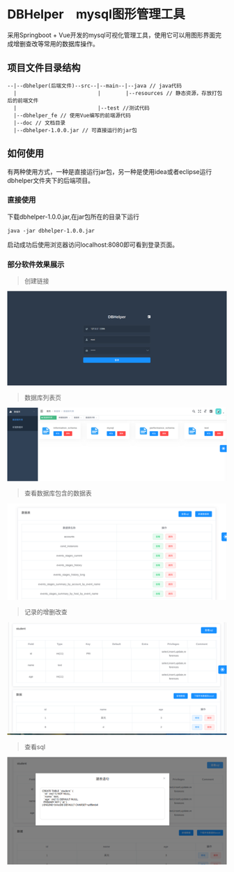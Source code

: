 # DBHelper　mysql图形管理工具
采用Springboot + Vue开发的mysql可视化管理工具，使用它可以用图形界面完成增删查改等常用的数据库操作。

## 项目文件目录结构
```
--|--dbhelper(后端文件)--src--|--main--|--java // java代码
  |                          |        |--resources // 静态资源，存放打包后的前端文件
  |                          |--test //测试代码   
  |--dbhelper_fe // 使用Vue编写的前端源代码
  |--doc // 文档目录
  |--dbhelper-1.0.0.jar // 可直接运行的jar包         

```

## 如何使用
有两种使用方式，一种是直接运行jar包，另一种是使用idea或者eclipse运行dbhelper文件夹下的后端项目。

### 直接使用
下载dbhelper-1.0.0.jar,在jar包所在的目录下运行
```
java -jar dbhelper-1.0.0.jar
```
启动成功后使用浏览器访问localhost:8080即可看到登录页面。

### 部分软件效果展示
> 创建链接  

<img src="doc/images/login.png">

> 数据库列表页  

<img src="doc/images/dblist.png">

> 查看数据库包含的数据表  

<img src="doc/images/tablelist.png">

> 记录的增删改查  

<img src="doc/images/crud.png">

> 查看sql  

<img src="doc/images/showsql.png">